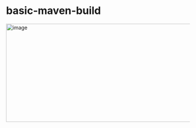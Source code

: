 # basic-maven-build

<img width="1181" height="270" alt="image" src="https://github.com/user-attachments/assets/cdef8287-93e0-4a47-8d20-096d3df3fadf" />
